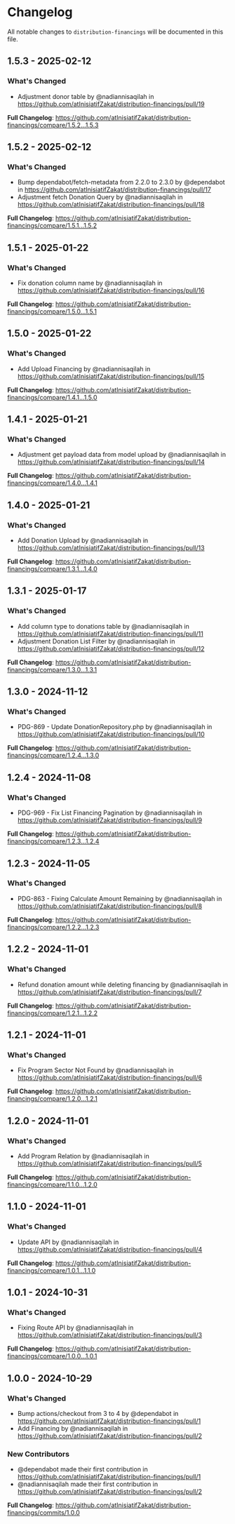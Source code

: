 # Changelog

All notable changes to `distribution-financings` will be documented in this file.

## 1.5.3 - 2025-02-12

### What's Changed

* Adjustment donor table by @nadiannisaqilah in https://github.com/atInisiatifZakat/distribution-financings/pull/19

**Full Changelog**: https://github.com/atInisiatifZakat/distribution-financings/compare/1.5.2...1.5.3

## 1.5.2 - 2025-02-12

### What's Changed

* Bump dependabot/fetch-metadata from 2.2.0 to 2.3.0 by @dependabot in https://github.com/atInisiatifZakat/distribution-financings/pull/17
* Adjustment fetch Donation Query by @nadiannisaqilah in https://github.com/atInisiatifZakat/distribution-financings/pull/18

**Full Changelog**: https://github.com/atInisiatifZakat/distribution-financings/compare/1.5.1...1.5.2

## 1.5.1 - 2025-01-22

### What's Changed

* Fix donation column name by @nadiannisaqilah in https://github.com/atInisiatifZakat/distribution-financings/pull/16

**Full Changelog**: https://github.com/atInisiatifZakat/distribution-financings/compare/1.5.0...1.5.1

## 1.5.0 - 2025-01-22

### What's Changed

* Add Upload Financing by @nadiannisaqilah in https://github.com/atInisiatifZakat/distribution-financings/pull/15

**Full Changelog**: https://github.com/atInisiatifZakat/distribution-financings/compare/1.4.1...1.5.0

## 1.4.1 - 2025-01-21

### What's Changed

* Adjustment get payload data from model upload by @nadiannisaqilah in https://github.com/atInisiatifZakat/distribution-financings/pull/14

**Full Changelog**: https://github.com/atInisiatifZakat/distribution-financings/compare/1.4.0...1.4.1

## 1.4.0 - 2025-01-21

### What's Changed

* Add Donation Upload by @nadiannisaqilah in https://github.com/atInisiatifZakat/distribution-financings/pull/13

**Full Changelog**: https://github.com/atInisiatifZakat/distribution-financings/compare/1.3.1...1.4.0

## 1.3.1 - 2025-01-17

### What's Changed

* Add column type to donations table by @nadiannisaqilah in https://github.com/atInisiatifZakat/distribution-financings/pull/11
* Adjustment Donation List Filter by @nadiannisaqilah in https://github.com/atInisiatifZakat/distribution-financings/pull/12

**Full Changelog**: https://github.com/atInisiatifZakat/distribution-financings/compare/1.3.0...1.3.1

## 1.3.0 - 2024-11-12

### What's Changed

* PDG-869 - Update DonationRepository.php by @nadiannisaqilah in https://github.com/atInisiatifZakat/distribution-financings/pull/10

**Full Changelog**: https://github.com/atInisiatifZakat/distribution-financings/compare/1.2.4...1.3.0

## 1.2.4 - 2024-11-08

### What's Changed

* PDG-969 - Fix List Financing Pagination by @nadiannisaqilah in https://github.com/atInisiatifZakat/distribution-financings/pull/9

**Full Changelog**: https://github.com/atInisiatifZakat/distribution-financings/compare/1.2.3...1.2.4

## 1.2.3 - 2024-11-05

### What's Changed

* PDG-863 - Fixing Calculate Amount Remaining by @nadiannisaqilah in https://github.com/atInisiatifZakat/distribution-financings/pull/8

**Full Changelog**: https://github.com/atInisiatifZakat/distribution-financings/compare/1.2.2...1.2.3

## 1.2.2 - 2024-11-01

### What's Changed

* Refund donation amount while deleting financing by @nadiannisaqilah in https://github.com/atInisiatifZakat/distribution-financings/pull/7

**Full Changelog**: https://github.com/atInisiatifZakat/distribution-financings/compare/1.2.1...1.2.2

## 1.2.1 - 2024-11-01

### What's Changed

* Fix Program Sector Not Found by @nadiannisaqilah in https://github.com/atInisiatifZakat/distribution-financings/pull/6

**Full Changelog**: https://github.com/atInisiatifZakat/distribution-financings/compare/1.2.0...1.2.1

## 1.2.0 - 2024-11-01

### What's Changed

* Add Program Relation by @nadiannisaqilah in https://github.com/atInisiatifZakat/distribution-financings/pull/5

**Full Changelog**: https://github.com/atInisiatifZakat/distribution-financings/compare/1.1.0...1.2.0

## 1.1.0 - 2024-11-01

### What's Changed

* Update API by @nadiannisaqilah in https://github.com/atInisiatifZakat/distribution-financings/pull/4

**Full Changelog**: https://github.com/atInisiatifZakat/distribution-financings/compare/1.0.1...1.1.0

## 1.0.1 - 2024-10-31

### What's Changed

* Fixing Route API by @nadiannisaqilah in https://github.com/atInisiatifZakat/distribution-financings/pull/3

**Full Changelog**: https://github.com/atInisiatifZakat/distribution-financings/compare/1.0.0...1.0.1

## 1.0.0 - 2024-10-29

### What's Changed

* Bump actions/checkout from 3 to 4 by @dependabot in https://github.com/atInisiatifZakat/distribution-financings/pull/1
* Add Financing by @nadiannisaqilah in https://github.com/atInisiatifZakat/distribution-financings/pull/2

### New Contributors

* @dependabot made their first contribution in https://github.com/atInisiatifZakat/distribution-financings/pull/1
* @nadiannisaqilah made their first contribution in https://github.com/atInisiatifZakat/distribution-financings/pull/2

**Full Changelog**: https://github.com/atInisiatifZakat/distribution-financings/commits/1.0.0
